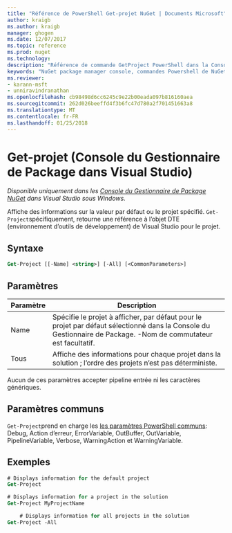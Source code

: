 ```yaml
---
title: "Référence de PowerShell Get-projet NuGet | Documents Microsoft"
author: kraigb
ms.author: kraigb
manager: ghogen
ms.date: 12/07/2017
ms.topic: reference
ms.prod: nuget
ms.technology: 
description: "Référence de commande GetProject PowerShell dans la Console du Gestionnaire de Package NuGet dans Visual Studio."
keywords: "NuGet package manager console, commandes Powershell de NuGet, référence NuGet Powershell, Get-projet"
ms.reviewer:
- karann-msft
- unniravindranathan
ms.openlocfilehash: cb98498d6cc6245c9e22b00eada097b816160aea
ms.sourcegitcommit: 262d026beeffd4f3b6fc47d780a2f701451663a8
ms.translationtype: MT
ms.contentlocale: fr-FR
ms.lasthandoff: 01/25/2018
---
```

# <a name="get-project-package-manager-console-in-visual-studio"></a>Get-projet (Console du Gestionnaire de Package dans Visual Studio)

*Disponible uniquement dans les [Console du Gestionnaire de Package NuGet](Package-Manager-Console.md) dans Visual Studio sous Windows.*

Affiche des informations sur la valeur par défaut ou le projet spécifié. `Get-Project`spécifiquement, retourne une référence à l’objet DTE (environnement d’outils de développement) de Visual Studio pour le projet.

## <a name="syntax"></a>Syntaxe

```ps
Get-Project [[-Name] <string>] [-All] [<CommonParameters>]
```

## <a name="parameters"></a>Paramètres

| Paramètre | Description |
| --- | --- |
| Name | Spécifie le projet à afficher, par défaut pour le projet par défaut sélectionné dans la Console du Gestionnaire de Package. -Nom de commutateur est facultatif. |
| Tous | Affiche des informations pour chaque projet dans la solution ; l’ordre des projets n’est pas déterministe. |

Aucun de ces paramètres accepter pipeline entrée ni les caractères génériques.

## <a name="common-parameters"></a>Paramètres communs

`Get-Project`prend en charge les [les paramètres PowerShell communs](http://go.microsoft.com/fwlink/?LinkID=113216): Debug, Action d’erreur, ErrorVariable, OutBuffer, OutVariable, PipelineVariable, Verbose, WarningAction et WarningVariable.

## <a name="examples"></a>Exemples

```ps
# Displays information for the default project
Get-Project

# Displays information for a project in the solution
Get-Project MyProjectName

    # Displays information for all projects in the solution
Get-Project -All
```